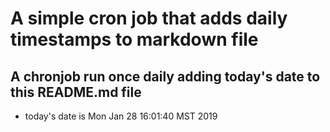 A simple cron job that adds daily timestamps to markdown file
============================================================
## A chronjob run once daily adding today's date to this README.md file
* today's date is Mon Jan 28 16:01:40 MST 2019
